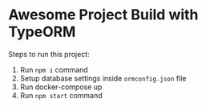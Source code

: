 # Awesome Project Build with TypeORM

Steps to run this project:

1. Run `npm i` command
2. Setup database settings inside `ormconfig.json` file
3. Run docker-compose up
3. Run `npm start` command


